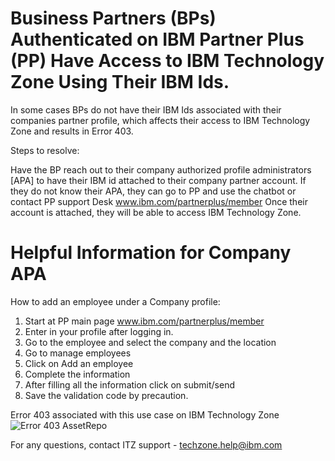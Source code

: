 
# Business Partners (BPs) Authenticated on IBM Partner Plus (PP) Have Access to IBM Technology Zone Using Their IBM Ids.

In some cases BPs do not have their IBM Ids associated with their companies partner profile, which affects their access to IBM Technology Zone and results in Error 403.

Steps to resolve:

Have the BP reach out to their company authorized profile administrators [APA] to have their IBM id attached to their company partner account.
If they do not know their APA, they can go to PP and use the chatbot or contact PP support Desk www.ibm.com/partnerplus/member
Once their account is attached, they will be able to access IBM Technology Zone.

# Helpful Information for Company APA
How to add an employee under a Company profile:
1. Start at PP main page www.ibm.com/partnerplus/member
2. Enter in your profile after logging in.
3. Go to the employee and select the company and the location
4. Go to manage employees
5. Click on Add an employee
6. Complete the information
7. After filling all the information click on submit/send
8. Save the validation code by precaution.

Error 403 associated with this use case on IBM Technology Zone
![Error 403 AssetRepo](https://github.com/IBM/itz-support-public/blob/main/IBM-Technology-Zone/IBM-Technology-Zone-Runbooks/Images/bpaccessweresorry.png)

For any questions, contact ITZ support - techzone.help@ibm.com
